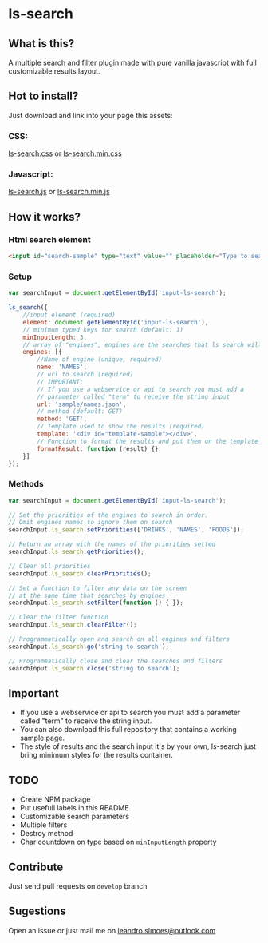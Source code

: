 # ls-search

## What is this?
A multiple search and filter plugin made with pure vanilla javascript with full customizable results layout.


## Hot to install?

Just download and link into your page this assets:

### CSS:
[ls-search.css](https://raw.githubusercontent.com/leandrosimoes/ls-search/master/src/assets/css/ls-search.css)
or
[ls-search.min.css](https://raw.githubusercontent.com/leandrosimoes/ls-search/master/src/assets/css/ls-search.min.css)

### Javascript:
[ls-search.js](https://raw.githubusercontent.com/leandrosimoes/ls-search/master/src/assets/js/ls-search.es5.js)
or
[ls-search.min.js](https://raw.githubusercontent.com/leandrosimoes/ls-search/master/src/assets/css/ls-search.es5.min.js)

## How it works?

### Html search element

```html
<input id="search-sample" type="text" value="" placeholder="Type to search or filter" />
```

### Setup

```javascript
var searchInput = document.getElementById('input-ls-search');

ls_search({
    //input element (required)
    element: document.getElementById('input-ls-search'), 
    // minimum typed keys for search (default: 1)
    minInputLength: 3, 
    // array of "engines", engines are the searches that ls_search will do
    engines: [{ 
        //Name of engine (unique, required)
        name: 'NAMES', 
        // url to search (required)
        // IMPORTANT:
        // If you use a webservice or api to search you must add a 
        // parameter called "term" to receive the string input
        url: 'sample/names.json', 
        // method (default: GET)
        method: 'GET',
        // Template used to show the results (required)
        template: '<div id="template-sample"></div>',
        // Function to format the results and put them on the template (required)
        formatResult: function (result) {}
    }]
});
```

### Methods

```javascript
var searchInput = document.getElementById('input-ls-search');

// Set the priorities of the engines to search in order.
// Omit engines names to ignore them on search
searchInput.ls_search.setPriorities(['DRINKS', 'NAMES', 'FOODS']);

// Return an array with the names of the priorities setted
searchInput.ls_search.getPriorities();

// Clear all priorities
searchInput.ls_search.clearPriorities();

// Set a function to filter any data on the screen
// at the same time that searches by engines
searchInput.ls_search.setFilter(function () { });

// Clear the filter function
searchInput.ls_search.clearFilter();

// Programmatically open and search on all engines and filters
searchInput.ls_search.go('string to search');

// Programmatically close and clear the searches and filters
searchInput.ls_search.close('string to search');
```

## Important
* If you use a webservice or api to search you must add a parameter called "term" to receive the string input.
* You can also download this full repository that contains a working sample page.
* The style of results and the search input it's by your own, ls-search just bring minimum styles for the results container.

## TODO

* Create NPM package
* Put usefull labels in this README
* Customizable search parameters
* Multiple filters
* Destroy method
* Char countdown on type based on `minInputLength` property

## Contribute

Just send pull requests on `develop` branch

## Sugestions

Open an issue or just mail me on [leandro.simoes@outlook.com](mailto:leandro.simoes@outlook.com)
